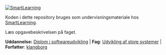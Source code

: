 ﻿﻿[![SmartLearning][smartlearning-img]][smartlearning] 

Koden i dette repository bruges som undervisningsmateriale hos [SmartLearning].

Læs opgavebeskrivelsen på faget.

**Uddannelse:** [Diplom i softwareudvikling] | **Fag**: [Udvikling af store systemer] | **Forfatter**: [klangborg]



[smartlearning-img]: https://avatars.githubusercontent.com/u/89007769?s=200&u=a9050068e13b10e71a684e6789e1ec757f93e07c&v=4
[smartlearning]: https://smartlearning.dk
[Diplom i softwareudvikling]: https://www.smartlearning.dk/diplomuddannelser/diplom-i-softwareudvikling
[Udvikling af store systemer]: https://www.smartlearning.dk/diplomuddannelser/diplom-i-softwareudvikling/udvikling-store-systemer
[Systemintegration]: https://www.smartlearning.dk/diplomuddannelser/diplom-i-softwareudvikling/systemintegration
[klangborg]: https://github.com/klangborg
